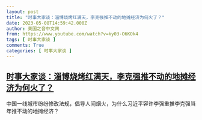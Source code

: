 ```yaml
---
layout: post
title: "时事大家谈：淄博烧烤红满天，李克强推不动的地摊经济为何火了？"
date: 2023-05-08T14:59:42.000Z
author: 美国之音中文网
from: https://www.youtube.com/watch?v=ky03-O6KOk4
tags: [ 时事大家谈 ]
comments: True
categories: [ 时事大家谈 ]
---
```

<!--1683557982000-->
[时事大家谈：淄博烧烤红满天，李克强推不动的地摊经济为何火了？](https://www.youtube.com/watch?v=ky03-O6KOk4)
------

<div>
中国一线城市纷纷修改法规，倡导人间烟火，为什么习近平容许李强重推李克强当年推不动的地摊经济？
</div>
